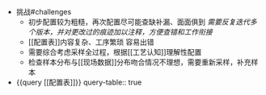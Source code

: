 - 挑战#challenges
	- 初步配置较为粗糙，再次配置尽可能查缺补漏、面面俱到
	  *需要反复迭代多个版本，并对更改过的痕迹加以注释，方便查错和工作衔接*
	- [[配置表]]内容复杂、工序繁琐
	  容易出错
	- 需要综合考虑采样全过程，根据[[工艺认知]]理解性配置
	- 检查样本分布与[[现场数据]]分布吻合情况不理想，需要重新采样，补充样本
- {{query [[配置表]]}}
  query-table:: true